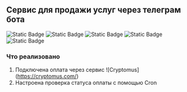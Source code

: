 
## Сервис для продажи услуг через телеграм бота

![Static Badge](https://img.shields.io/badge/Telegram%20API-Bot%20API%206.9-blue) ![Static Badge](https://img.shields.io/badge/Node.js-18.18.0-rgb(86%2C165%2C69)) ![Static Badge](https://img.shields.io/badge/Javascript-ES6-rgb(255%2C204%2C0)) ![Static Badge](https://img.shields.io/badge/mongodb-6.1.0-rgb(89%2C174%2C86)) ![Static Badge](https://img.shields.io/badge/node%20telegram%20bot%20api-0.61.0-blue?link=https%3A%2F%2Fgithub.com%2Fyagop%2Fnode-telegram-bot-api)

### Что реализовано
1. Подключена оплата через сервис ![Cryptomus] (https://cryptomus.com/)
2. Настроена проверка статуса оплаты с помощью Cron
